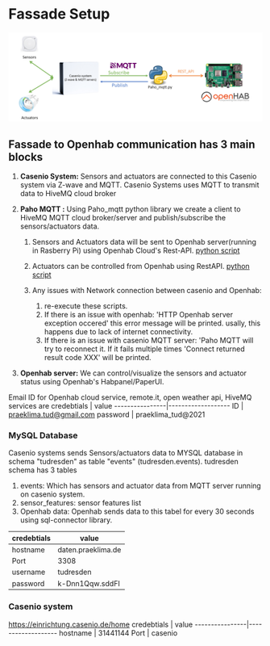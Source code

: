 # Fassade Setup
![Fassade to Openhab data communication](images/fassade_flow_diagram.png)

## Fassade to Openhab communication has 3 main blocks 
1. **Casenio System:** 
		Sensors and actuators are connected to this Casenio system via Z-wave and MQTT.
		Casenio Systems uses MQTT to transmit data to HiveMQ cloud broker 
2. **Paho MQTT :**
		Using Paho_mqtt python library we create a client to HiveMQ MQTT cloud broker/server and publish/subscribe the sensors/actuators data.
		
	1. Sensors and Actuators data will be sent to Openhab server(running in Rasberry Pi) using Openhab Cloud's Rest-API. [python script ](https://github.com/Jaswanth1729/Praeklima_fassade/blob/main/Software_files/paho_mqtt.py)
		
	2. Actuators can be controlled from Openhab using RestAPI. [python script ](https://github.com/Jaswanth1729/Praeklima_fassade/blob/main/Software_files/actuators_MQTT.py)
	3. Any issues with Network connection between casenio and Openhab:
		1. re-execute these scripts.
		2. If there is an issue with openhab: 'HTTP Openhab server exception occered' this error message will be printed. usally,  this happens due to lack of internet connectivity.
		3. If there is an issue with casenio MQTT server: 'Paho MQTT will try to reconnect it. If it fails multiple times 'Connect returned result code XXX' will be printed.

3. **Openhab server:**
		We can control/visualize the sensors and actuator status using  Openhab's Habpanel/PaperUI. 	

Email ID for Openhab cloud service, remote.it, open weather api, HiveMQ services are 
credebtials 	|	value
----------------|-------------------
ID 		|	praeklima.tud@gmail.com
password	|	praeklima_tud@2021

### MySQL Database
Casenio systems sends Sensors/actuators data to MYSQL database in schema "tudresden" as table "events" (tudresden.events).
tudresden schema has 3 tables
1. events: Which has sensors and actuator data from MQTT server running on casenio system.
2. sensor_features: sensor features list
3. Openhab data: Openhab sends data to this tabel for every 30 seconds using sql-connector library.

credebtials 	|	value
----------------|-------------------
hostname	|	daten.praeklima.de
Port		|	3308
username 	|	tudresden
password	|	k-Dnn1Qqw.sddFI

### Casenio system
https://einrichtung.casenio.de/home
credebtials 	|	value
----------------|-------------------
hostname	|	31441144 
Port		|	casenio

